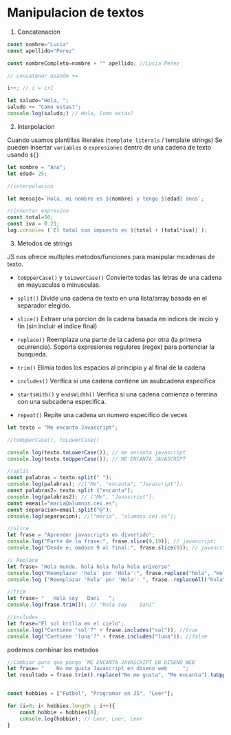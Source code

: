 # Manipulacion de textos

1. Concatenacion

```js
const nombre="Lucia"
const apellido="Perez"

const nombreCompleto=nombre + "" apellido; //Lucia Perez

// concatenar usando +=

i++; // i = i+1

let saludo="Hola, ";
saludo += "Como estas?";
console.log(saludo;) // Hola, Como estas?

```

2. Interpolacion

Cuando usamos plantillas literales (`template literals` / template strings)
Se pueden insertar `variables` o `expresiones` dentro de una cadena de texto usando `${}`

```js
let nombre = "Ana";
let edad= 25;

//interpolacion

let mensaje=`Hola, mi nombre es ${nombre} y tengo ${edad} anos`;

//insertar expresion
const total=50;
const iva = 0.21;
log.console= (`El total con impuesto es ${total + (total*iva)}`);

```

3. Metodos de strings

JS nos ofrece multiples metodos/funciones para manipular mcadenas de texto.

- `toUpperCase()` y `toLowerCase()`
Convierte todas las letras de una cadena en mayusculas o minusculas.

- `split()`
Divide una cadena de texto en una lista/array basada en el separador elegido.

- `slice()`
Extraer una porcion de la cadena basada en indices de inicio y fin (sin incluir el indice final)

- `replace()`
Reemplaza una parte de la cadena por otra (la primera ocurrencia).
Soporta expresiones regulares (regex) para portenciar la busqueda. 

- `trim()`
Elimia todos los espacios al principio y al final de la cadena

- `includes()`
Verifica si una cadena contiene un asubcadena especifica

- `startsWith()` y `endsWidth()`
Verifica si una cadena comienza o termina con una subcadena especifica.

- `repeat()` 
Repite una cadena un numero especifico de veces


```js
let texto = "Me encanta Javascript";

//toUpperCase(), toLowerCase()

console.log(texto.toLowerCase()); // me encanta javascript
console.log(texto.toUpperCase()); // ME ENCANTA JAVASCRIPT

//split
const palabras = texto.split(" ");
console.log(palabras); //["Me", "encanta", "Javascript"];
const palabras2= texto.split ("encanta");
console.log(palabras2); // ["Me", "Javascript"];
const emeail="maria@alumnos.cei.es";
const separacion=email.split("@");
console.log(separacion); //["maria", "alumnos.cei.es"];

//slice
let frase = "Aprender javascripts es divertido";
console.log("Parte de la frase:", frase.slice(9,19)); // javascript;
console.log("Desde e; omdoce 9 al final:", frase.slice(9)); // javascript es divertido;

// Replace
let frase= "Hola mundo. hola hola hola hola universo"
console.log("Reemplazar 'hola' por 'Hola':", frase.replace("hola", "Hola")); //Hola mundo. Hola hola hola hola hola universo (cambia el primer "hola")
console.log ("Reemplazar 'hola' por 'Hola': ", frase..replaceAll("hola", "Hola")); //Remplaza todos los holas

//trim
let frase= "   Hola soy   Dani   ";
console.log(frase.trim()); // "Hola soy    Dani"

//includes
let frase="El sol brilla en el cielo";
console.log("Contiene 'sol'?" + frase.includes("sol")); //true
console.log("Contiene 'luna'?" + frase.includes("luna")); //false
```
podemos combinar los metodos

```js
//Cambiar para que ponga `ME ENCANTA JAVASCRIPT EN DISENO WEB`
let frase= "    No me gusta Javascript en diseno web     ";
let resultado = frase.trim().replace("No me gusta", "Me encanta").tuUpperCase();


const hobbies = ["Futbol", "Programar en JS", "Leer"];

for (i=0; i< hobbies.length ; i++){
    const hobbie = hobbies[0];
    console.log(hobbie); // Leer, Leer, Leer
}

```




